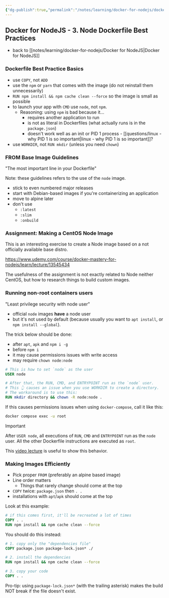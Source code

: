```yaml
---
{"dg-publish":true,"permalink":"/notes/learning/docker-for-nodejs/docker-for-node-js-3-node-dockerfile-best-practices/","dgHomeLink":true,"dgPassFrontmatter":false,"dgShowBacklinks":true,"dgShowLocalGraph":false}
---
```


## Docker for NodeJS - 3. Node Dockerfile Best Practices

- back to [[notes/learning/docker-for-nodejs/Docker for NodeJS|Docker for NodeJS]]

### Dockerfile Best Practice Basics

- use `COPY`, not `ADD`
- use the `npm` or `yarn` that comes with the image (do not reinstall them unnecessarily)
- `RUN npm install && npm cache clean --force` so the image is small as possible
- to launch your app with `CMD` use `node`, not `npm`.
    - Reasoning: using `npm` is bad because it...
        - requires another application to run
        - is not as literal in Dockerfiles (what actually runs is in the `package.json`)
        - doesn't work well as an init or PID 1 process - [[questions/linux - why PID 1 is so important|linux - why PID 1 is so important]]?
- use `WORKDIR`, not `RUN mkdir` (unless you need `chown`)


### FROM Base Image Guidelines

"The most important line in your Dockerfile"

Note: these guidelines refers to the use of the `node` image.

- stick to even numbered major releases
- start with Debian-based images if you're containerizing an application
- move to alpine later
- don't use
    - `:latest`
    - `:slim`
    - `:onbuild`


### Assignment: Making a CentOS Node Image

This is an interesting exercise to create a Node image based on a not officially available base distro.

https://www.udemy.com/course/docker-mastery-for-nodejs/learn/lecture/13545434

The usefulness of the assignment is not exactly related to Node neither CentOS, but how to research things to build custom images.


### Running non-root containers users

"Least privilege security with node user"

- official `node` images **have** a node user
- but it's not used by default (because usually you want to `apt install`, or `npm install --global`).

The trick below should be done:

- after `apt`, `apk` and `npm i -g`
- before `npm i`
- it may cause permissions issues with write access
- may require `chown node:node`

```Dockerfile
# This is how to set `node` as the user
USER node

# After that, the RUN, CMD, and ENTRYPOINT run as the `node` user.
# This 👆 causes an issue when you use WORKDIR to create a directory.
# The workaround is to use this:
RUN mkdir directory && chown -R node:node .
```

If this causes permissions issues when using `docker-compose`, call it like this:
```bash
docker compose exec -u root
```

> [!important]
> After `USER node`, all executions of `RUN`, `CMD` and `ENTRYPOINT` run as the `node` user. All the other Dockerfile instructions are executed as `root`.
> 
> This [video lecture](https://www.udemy.com/course/docker-mastery-for-nodejs/learn/lecture/14274050) is useful to show this behavior.


### Making Images Efficiently

- Pick proper `FROM` (preferably an alpine based image)
- Line order matters
    - Things that rarely change should come at the top
- `COPY` twice: `package.json` then `. .`
- installations with `apt`/`apk` should come at the top

Look at this example:
```Dockerfile
# if this comes first, it'll be recreated a lot of times
COPY . .
RUN npm install && npm cache clean --force
```

You should do this instead:
```Dockerfile
# 1. copy only the "dependencies file"
COPY package.json package-lock.json* ./

# 2. install the dependencies
RUN npm install && npm cache clean --force

# 3. copy your code
COPY . .
```

Pro-tip: using `package-lock.json*` (with the trailing asterisk) makes the build NOT break if the file doesn't exist.

